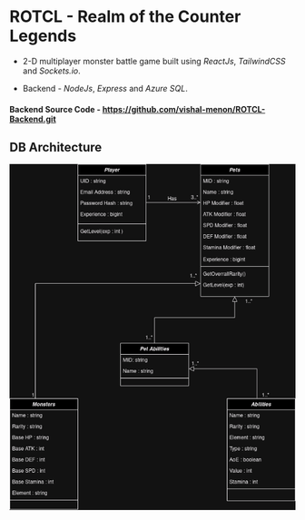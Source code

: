# ROTCL - Realm of the Counter Legends

* 2-D multiplayer monster battle game built using *ReactJs*, *TailwindCSS* and *Sockets.io*.

* Backend - *NodeJs*, *Express* and *Azure SQL*.

#### Backend Source Code  - https://github.com/vishal-menon/ROTCL-Backend.git

## DB Architecture
![ROTCl-DB Design](./public/ROTCL-DB.drawio.png)






